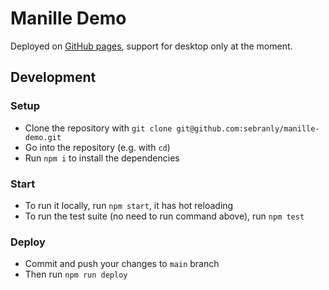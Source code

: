 # Manille Demo

Deployed on [GitHub pages](https://sebranly.github.io/manille-demo), support for desktop only at the moment.

## Development

### Setup

- Clone the repository with `git clone git@github.com:sebranly/manille-demo.git`
- Go into the repository (e.g. with `cd`)
- Run `npm i` to install the dependencies

### Start

- To run it locally, run `npm start`, it has hot reloading
- To run the test suite (no need to run command above), run `npm test`

### Deploy

- Commit and push your changes to `main` branch
- Then run `npm run deploy`
